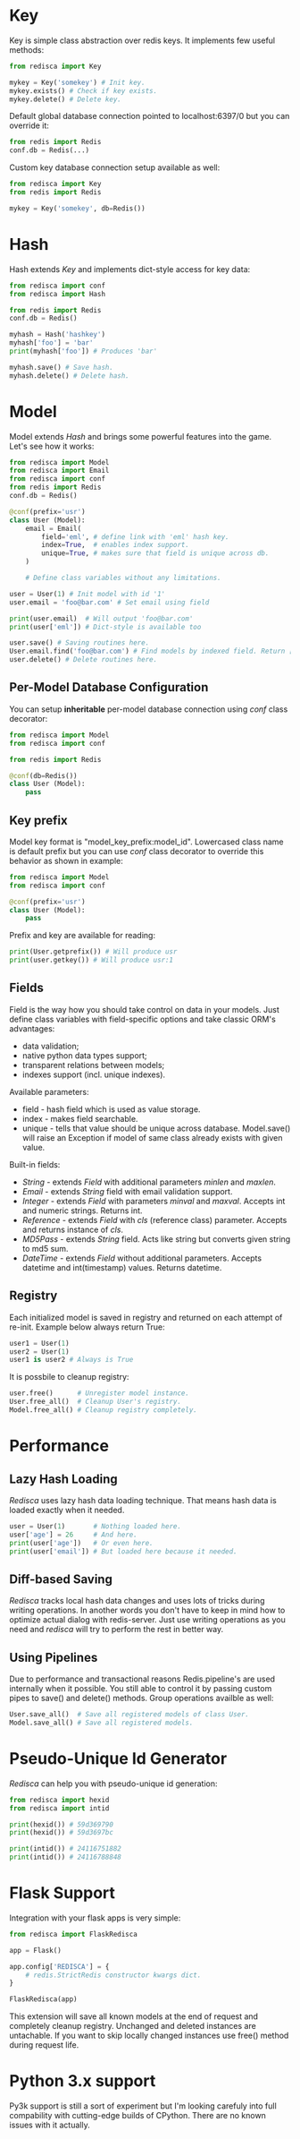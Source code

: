 # Key

Key is simple class abstraction over redis keys.
It implements few useful methods:

```python
from redisca import Key

mykey = Key('somekey') # Init key.
mykey.exists() # Check if key exists.
mykey.delete() # Delete key.
```

Default global database connection pointed to localhost:6397/0 but you can override it:

```python
from redis import Redis
conf.db = Redis(...)
```

Custom key database connection setup available as well:

```python
from redisca import Key
from redis import Redis

mykey = Key('somekey', db=Redis())
```

# Hash

Hash extends *Key* and implements dict-style access for key data:

```python
from redisca import conf
from redisca import Hash

from redis import Redis
conf.db = Redis()

myhash = Hash('hashkey')
myhash['foo'] = 'bar'
print(myhash['foo']) # Produces 'bar'

myhash.save() # Save hash.
myhash.delete() # Delete hash.
```

# Model

Model extends *Hash* and brings some powerful features into the game. Let's see how it works:

```python
from redisca import Model
from redisca import Email
from redisca import conf
from redis import Redis
conf.db = Redis()

@conf(prefix='usr')
class User (Model):
	email = Email(
		field='eml', # define link with 'eml' hash key.
		index=True,  # enables index support.
		unique=True, # makes sure that field is unique across db.
	)

	# Define class variables without any limitations.

user = User(1) # Init model with id '1'
user.email = 'foo@bar.com' # Set email using field

print(user.email)  # Will output 'foo@bar.com'
print(user['eml']) # Dict-style is available too

user.save() # Saving routines here.
User.email.find('foo@bar.com') # Find models by indexed field. Return [user]
user.delete() # Delete routines here.
```

## Per-Model Database Configuration

You can setup **inheritable** per-model database connection using *conf* class decorator:

```python
from redisca import Model
from redisca import conf

from redis import Redis

@conf(db=Redis())
class User (Model):
	pass
```

## Key prefix

Model key format is "model_key_prefix:model_id".
Lowercased class name is default prefix but you can use *conf* class decorator to override this behavior as shown in example:

```python
from redisca import Model
from redisca import conf

@conf(prefix='usr')
class User (Model):
	pass
```

Prefix and key are available for reading:

```python
print(User.getprefix()) # Will produce usr
print(user.getkey()) # Will produce usr:1
```

## Fields

Field is the way how you should take control on data in your models. Just define class variables with field-specific options and take classic ORM's advantages:

* data validation;
* native python data types support;
* transparent relations between models;
* indexes support (incl. unique indexes).

Available parameters:

* field - hash field which is used as value storage.
* index - makes field searchable.
* unique - tells that value should be unique across database. Model.save() will raise an Exception if model of same class already exists with given value.

Built-in fields:

* *String* - extends *Field* with additional parameters *minlen* and *maxlen*.
* *Email* - extends *String* field with email validation support.
* *Integer* - extends *Field* with parameters *minval* and *maxval*. Accepts int and numeric strings. Returns int.
* *Reference* - extends *Field* with *cls* (reference class) parameter. Accepts and returns instance of *cls*.
* *MD5Pass* - extends *String* field. Acts like string but converts given string to md5 sum.
* *DateTime* - extends *Field* without additional parameters. Accepts datetime and int(timestamp) values. Returns datetime.

## Registry

Each initialized model is saved in registry and returned on each attempt of re-init. Example below always return True:

```python
user1 = User(1)
user2 = User(1)
user1 is user2 # Always is True
```

It is possbile to cleanup registry:

```python
user.free()      # Unregister model instance.
User.free_all()  # Cleanup User's registry.
Model.free_all() # Cleanup registry completely.
```

# Performance

## Lazy Hash Loading

*Redisca* uses lazy hash data loading technique. That means hash data is loaded exactly when it needed.

```python
user = User(1)       # Nothing loaded here.
user['age'] = 26     # And here.
print(user['age'])   # Or even here.
print(user['email']) # But loaded here because it needed.
```

## Diff-based Saving

*Redisca* tracks local hash data changes and uses lots of tricks during writing operations. In another words you don't have to keep in mind how to optimize actual dialog with redis-server. Just use writing operations as you need and *redisca* will try to perform the rest in better way.

## Using Pipelines

Due to performance and transactional reasons Redis.pipeline's are used internally when it possible. You still able to control it by passing custom pipes to save() and delete() methods. Group operations availble as well:

```python
User.save_all()  # Save all registered models of class User.
Model.save_all() # Save all registered models.
```

# Pseudo-Unique Id Generator

*Redisca* can help you with pseudo-unique id generation:

```python
from redisca import hexid
from redisca import intid

print(hexid()) # 59d369790
print(hexid()) # 59d3697bc

print(intid()) # 24116751882
print(intid()) # 24116788848
```

# Flask Support

Integration with your flask apps is very simple:

```python
from redisca import FlaskRedisca

app = Flask()

app.config['REDISCA'] = {
	# redis.StrictRedis constructor kwargs dict.
}

FlaskRedisca(app)
```

This extension will save all known models at the end of request and completely cleanup registry.
Unchanged and deleted instances are untachable. If you want to skip locally changed instances use free() method during request life.

# Python 3.x support

Py3k support is still a sort of experiment but I'm looking carefuly into full compability with cutting-edge builds of CPython. There are no known issues with it actually.
